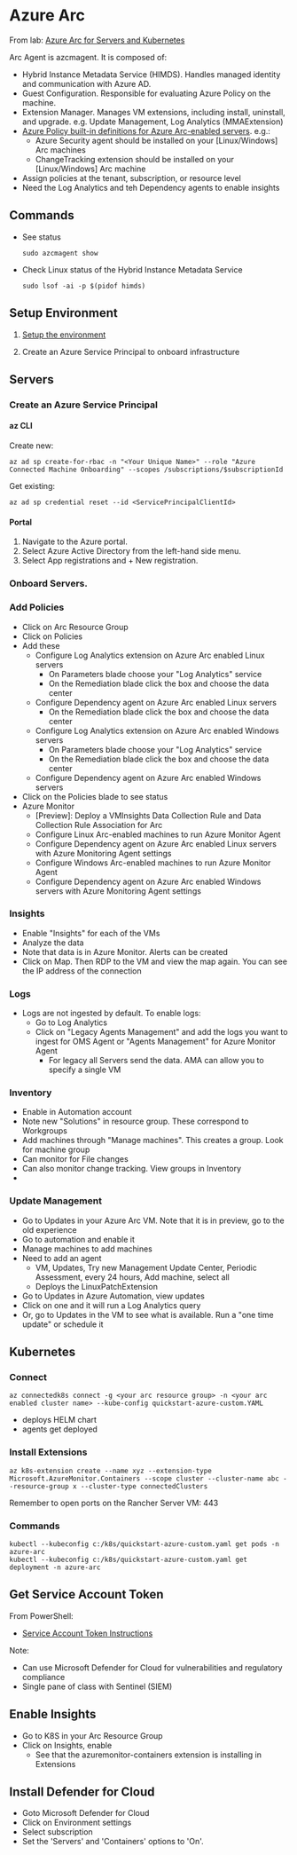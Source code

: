 # Azure Arc

From lab: [Azure Arc for Servers and Kubernetes](https://github.com/howardginsburg/AzureArcTraining#1-deploy-resources)

Arc Agent is azcmagent.  It is composed of:
-  Hybrid Instance Metadata Service (HIMDS).  Handles managed identity and communication with Azure AD.
-  Guest Configuration. Responsible for evaluating Azure Policy on the machine.
-  Extension Manager. Manages VM extensions, including install, uninstall, and upgrade.  e.g. Update Management, Log Analytics (MMAExtension)
-  [Azure Policy built-in definitions for Azure Arc-enabled servers](https://learn.microsoft.com/en-us/azure/azure-arc/servers/policy-reference).  e.g.:
   - Azure Security agent should be installed on your [Linux/Windows] Arc machines
   - ChangeTracking extension should be installed on your [Linux/Windows] Arc machine
- Assign policies at the tenant, subscription, or resource level
- Need the Log Analytics and teh Dependency agents to enable insights

## Commands

- See status
  ```
  sudo azcmagent show
  ```
- Check Linux status of the Hybrid Instance Metadata Service
  ```
  sudo lsof -ai -p $(pidof himds)
  ```
  
## Setup Environment

1. [Setup the environment](https://github.com/terrymandin/QuickReference/tree/master/Arc/Environment)

2. Create an Azure Service Principal to onboard infrastructure

## Servers

### Create an Azure Service Principal

#### az CLI
Create new:
```
az ad sp create-for-rbac -n "<Your Unique Name>" --role "Azure Connected Machine Onboarding" --scopes /subscriptions/$subscriptionId
```
Get existing:
```
az ad sp credential reset --id <ServicePrincipalClientId>
```

#### Portal
1. Navigate to the Azure portal.
1. Select Azure Active Directory from the left-hand side menu.
1. Select App registrations and + New registration.

### Onboard Servers.  

### Add Policies

- Click on Arc Resource Group
- Click on Policies
- Add these
  - Configure Log Analytics extension on Azure Arc enabled Linux servers
    - On Parameters blade choose your "Log Analytics" service
    - On the Remediation blade click the box and choose the data center
  - Configure Dependency agent on Azure Arc enabled Linux servers
    - On the Remediation blade click the box and choose the data center
  - Configure Log Analytics extension on Azure Arc enabled Windows servers
    - On Parameters blade choose your "Log Analytics" service
    - On the Remediation blade click the box and choose the data center
  - Configure Dependency agent on Azure Arc enabled Windows servers
 - Click on the Policies blade to see status
 - Azure Monitor
   - [Preview]: Deploy a VMInsights Data Collection Rule and Data Collection Rule Association for Arc
   - Configure Linux Arc-enabled machines to run Azure Monitor Agent
   - Configure Dependency agent on Azure Arc enabled Linux servers with Azure Monitoring Agent settings
   - Configure Windows Arc-enabled machines to run Azure Monitor Agent
   - Configure Dependency agent on Azure Arc enabled Windows servers with Azure Monitoring Agent settings

### Insights

- Enable "Insights" for each of the VMs
- Analyze the data
- Note that data is in Azure Monitor.  Alerts can be created
- Click on Map.  Then RDP to the VM and view the map again.  You can see the IP address of the connection

### Logs

- Logs are not ingested by default.  To enable logs:
  - Go to Log Analytics
  - Click on "Legacy Agents Management" and add the logs you want to ingest for OMS Agent or "Agents Management" for Azure Monitor Agent
    - For legacy all Servers send the data.  AMA can allow you to specify a single VM
  
### Inventory

- Enable in Automation account
- Note new "Solutions" in resource group.  These correspond to Workgroups
- Add machines through "Manage machines".  This creates a group.  Look for machine group
- Can monitor for File changes
- Can also monitor change tracking.  View groups in Inventory
- 

### Update Management

- Go to Updates in your Azure Arc VM.  Note that it is in preview, go to the old experience
- Go to automation and enable it
- Manage machines to add machines
- Need to add an agent
  - VM, Updates, Try new Management Update Center, Periodic Assessment, every 24 hours, Add machine, select all
  - Deploys the LinuxPatchExtension
- Go to Updates in Azure Automation, view updates
- Click on one and it will run a Log Analytics query
- Or, go to Updates in the VM to see what is available.  Run a "one time update" or schedule it

## Kubernetes

### Connect

```
az connectedk8s connect -g <your arc resource group> -n <your arc enabled cluster name> --kube-config quickstart-azure-custom.YAML 
```

- deploys HELM chart
- agents get deployed

### Install Extensions

```
az k8s-extension create --name xyz --extension-type Microsoft.AzureMonitor.Containers --scope cluster --cluster-name abc --resource-group x --cluster-type connectedClusters
```

Remember to open ports on the Rancher Server VM: 443

### Commands

```
kubectl --kubeconfig c:/k8s/quickstart-azure-custom.yaml get pods -n azure-arc
kubectl --kubeconfig c:/k8s/quickstart-azure-custom.yaml get deployment -n azure-arc
```

## Get Service Account Token

From PowerShell:

- [Service Account Token Instructions](https://learn.microsoft.com/azure/azure-arc/kubernetes/cluster-connect?tabs=azure-powershell#service-account-token-authentication-option)

Note:
- Can use Microsoft Defender for Cloud for vulnerabilities and regulatory compliance
- Single pane of class with Sentinel (SIEM)

## Enable Insights

- Go to K8S in your Arc Resource Group
- Click on Insights, enable
   - See that the azuremonitor-containers extension is installing in Extensions

## Install Defender for Cloud

- Goto Microsoft Defender for Cloud
- Click on Environment settings
- Select subscription
- Set the 'Servers' and 'Containers' options to 'On'.
